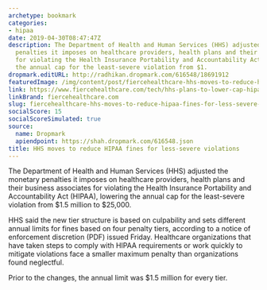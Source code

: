 ```yaml
---
archetype: bookmark
categories:
- hipaa
date: 2019-04-30T08:47:47Z
description: The Department of Health and Human Services (HHS) adjusted the monetary
  penalties it imposes on healthcare providers, health plans and their business associates
  for violating the Health Insurance Portability and Accountability Act (HIPAA), lowering
  the annual cap for the least-severe violation from $1.
dropmark.editURL: http://radhikan.dropmark.com/616548/18691912
featuredImage: /img/content/post/fiercehealthcare-hhs-moves-to-reduce-hipaa-fines-for-less-severe-violations.jpg
link: https://www.fiercehealthcare.com/tech/hhs-plans-to-lower-cap-hipaa-fines
linkBrand: fiercehealthcare.com
slug: fiercehealthcare-hhs-moves-to-reduce-hipaa-fines-for-less-severe-violations
socialScore: 15
socialScoreSimulated: true
source:
  name: Dropmark
  apiendpoint: https://shah.dropmark.com/616548.json
title: HHS moves to reduce HIPAA fines for less-severe violations
---
```

The Department of Health and Human Services (HHS) adjusted the monetary penalties it imposes on healthcare providers, health plans and their business associates for violating the Health Insurance Portability and Accountability Act (HIPAA), lowering the annual cap for the least-severe violation from $1.5 million to $25,000.

HHS said the new tier structure is based on culpability and sets different annual limits for fines based on four penalty tiers, according to a notice of enforcement discretion (PDF) issued Friday. Healthcare organizations that have taken steps to comply with HIPAA requirements or work quickly to mitigate violations face a smaller maximum penalty than organizations found neglectful.

Prior to the changes, the annual limit was $1.5 million for every tier.

